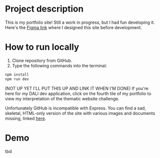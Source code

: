 # Project description
This is my portfolio site! Still a work in progress, but I had fun developing it. Here's the [Figma link](https://www.figma.com/file/DFP1C6EUY8lsMVIzMR11hy/Portfolio?type=design&node-id=42%3A1336&mode=design&t=8zmoU2rdVaKycStl-1) where I designed this site before development.

# How to run locally
1. Clone repository from GitHub.
2. Type the following commands into the terminal:
```bash
npm install
npm run dev
```
(NOT UP YET I'LL PUT THIS UP AND LINK IT WHEN I'M DONE) If you're here for my DALI dev application, click on the fourth tile of my portfolio to view my interpretation of the thematic website challenge.

Unfortunately GitHub is incompatible with Express. You can find a sad, skeletal, HTML-only version of the site with various images and documents missing, linked [here](https://yawenx2004.github.io/portfolio-site/).

# Demo
tbd
